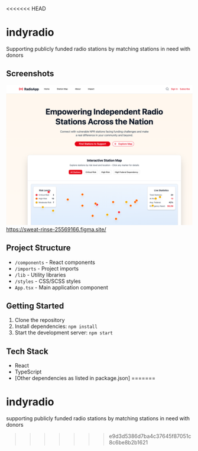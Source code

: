 <<<<<<< HEAD
# indyradio

Supporting publicly funded radio stations by matching stations in need with donors

## Screenshots

![Indy Radio Interface](docs/screenshots/frontpagev1screengrab.png)
https://sweat-rinse-25569166.figma.site/


## Project Structure

- `/components` - React components
- `/imports` - Project imports
- `/lib` - Utility libraries
- `/styles` - CSS/SCSS styles
- `App.tsx` - Main application component

## Getting Started

1. Clone the repository
2. Install dependencies: `npm install`
3. Start the development server: `npm start`

## Tech Stack

- React
- TypeScript
- [Other dependencies as listed in package.json]
=======
# indyradio
supporting publicly funded radio stations by matching stations in need with donors
>>>>>>> e9d3d5386d7ba4c37645f87051c8c6be8b2b1621
